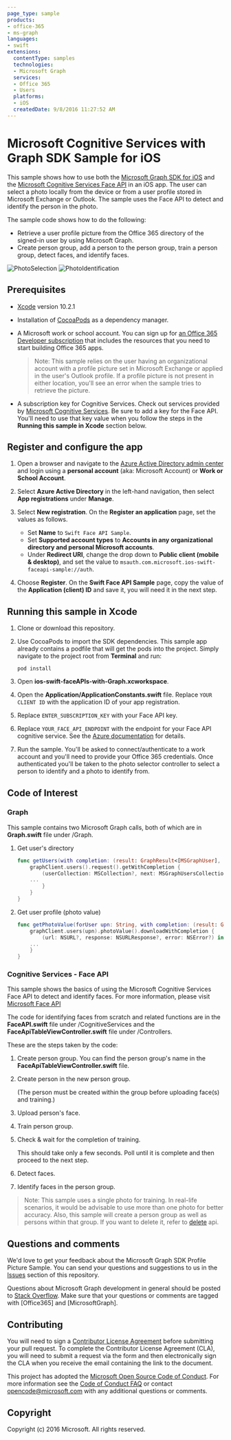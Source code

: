 ```yaml
---
page_type: sample
products:
- office-365
- ms-graph
languages:
- swift
extensions:
  contentType: samples 
  technologies:
  - Microsoft Graph
  services:
  - Office 365
  - Users
  platforms:
  - iOS
  createdDate: 9/8/2016 11:27:52 AM
---
```

# Microsoft Cognitive Services with Graph SDK Sample for iOS

This sample shows how to use both the [Microsoft Graph SDK for iOS](https://github.com/microsoftgraph/msgraph-sdk-ios) and the [Microsoft Cognitive Services Face API](https://www.microsoft.com/cognitive-services/en-us/face-api) in an iOS app.
The user can select a photo locally from the device or from a user profile stored in Microsoft Exchange or Outlook. The sample uses the Face API to detect and identify the person in the photo.

The sample code shows how to do the following:

- Retrieve a user profile picture from the Office 365 directory of the signed-in user by using Microsoft Graph.
- Create person group, add a person to the person group, train a person group, detect faces, and identify faces.

![PhotoSelection](/readme-images/photoSelection.png) ![PhotoIdentification](/readme-images/photoIdentification.png)

## Prerequisites

- [Xcode](https://developer.apple.com/xcode/downloads/) version 10.2.1
- Installation of [CocoaPods](https://guides.cocoapods.org/using/using-cocoapods.html) as a dependency manager.
- A Microsoft work or school account.  You can sign up for [an Office 365 Developer subscription](https://profile.microsoft.com/RegSysProfileCenter/wizardnp.aspx?wizid=14b845d0-938c-45af-b061-f798fbb4d170&lcid=1033) that includes the resources that you need to start building Office 365 apps.

    > Note: This sample relies on the user having an organizational account with a profile picture set in Microsoft Exchange or applied in the user's Outlook profile. If a profile picture is not present in either location, you'll see an error when the sample tries to retrieve the picture.

- A subscription key for Cognitive Services. Check out services provided by [Microsoft Cognitive Services](https://www.microsoft.com/cognitive-services). Be sure to add a key for the Face API. You'll need to use that key value when you follow the steps in the **Running this sample in Xcode** section below.

## Register and configure the app

1. Open a browser and navigate to the [Azure Active Directory admin center](https://aad.portal.azure.com) and login using a **personal account** (aka: Microsoft Account) or **Work or School Account**.

1. Select **Azure Active Directory** in the left-hand navigation, then select **App registrations** under **Manage**.

1. Select **New registration**. On the **Register an application** page, set the values as follows.

    - Set **Name** to `Swift Face API Sample`.
    - Set **Supported account types** to **Accounts in any organizational directory and personal Microsoft accounts**.
    - Under **Redirect URI**, change the drop down to **Public client (mobile & desktop)**, and set the value to `msauth.com.microsoft.ios-swift-faceapi-sample://auth`.

1. Choose **Register**. On the **Swift Face API Sample** page, copy the value of the **Application (client) ID** and save it, you will need it in the next step.

## Running this sample in Xcode

1. Clone or download this repository.
1. Use CocoaPods to import the SDK dependencies. This sample app already contains a podfile that will get the pods into the project. Simply navigate to the project root from **Terminal** and run:

    ```Shell
    pod install
    ```

1. Open **ios-swift-faceAPIs-with-Graph.xcworkspace**.
1. Open the **Application/ApplicationConstants.swift** file. Replace `YOUR CLIENT ID` with the application ID of your app registration.
1. Replace `ENTER_SUBSCRIPTION_KEY` with your Face API key.
1. Replace `YOUR_FACE_API_ENDPOINT` with the endpoint for your Face API cognitive service. See the [Azure documentation](https://docs.microsoft.com/azure/cognitive-services/face/quickstarts/curl#face-endpoint-url) for details.
1. Run the sample. You'll be asked to connect/authenticate to a work account and you'll need to provide your Office 365 credentials. Once authenticated you'll be taken to the photo selector controller to select a person to identify and a photo to identify from.

## Code of Interest

### Graph

This sample contains two Microsoft Graph calls, both of which are in **Graph.swift** file under /Graph.

1. Get user's directory

    ```swift
    func getUsers(with completion: (result: GraphResult<[MSGraphUser], Error>) -> Void) {
        graphClient.users().request().getWithCompletion {
            (userCollection: MSCollection?, next: MSGraphUsersCollectionRequest?, error: NSError?) in
        ...
            }
        }
    }
    ```

2. Get user profile (photo value)

    ```swift
    func getPhotoValue(forUser upn: String, with completion: (result: GraphResult<UIImage, Error>) -> Void) {
        graphClient.users(upn).photoValue().downloadWithCompletion {
            (url: NSURL?, response: NSURLResponse?, error: NSError?) in
        ...
        }
    }
    ```

### Cognitive Services - Face API

This sample shows the basics of using the Microsoft Cognitive Services Face API to detect and identify faces. For more information, please visit [Microsoft Face API](https://www.microsoft.com/cognitive-services/en-us/face-api/documentation/overview)

The code for identifying faces from scratch and related functions are in the **FaceAPI.swift** file under /CognitiveServices and the **FaceApiTableViewController.swift** file under /Controllers.

These are the steps taken by the code:

1. Create person group. You can find the person group's name in the **FaceApiTableViewController.swift** file.
2. Create person in the new person group.

   (The person must be created within the group before uploading face(s) and training.)
3. Upload person's face.
4. Train person group.
5. Check & wait for the completion of training.

   This should take only a few seconds. Poll until it is complete and then proceed to the next step.
6. Detect faces.
7. Identify faces in the person group.

> Note: This sample uses a single photo for training. In real-life scenarios, it would be advisable to use more than one photo for better accuracy. Also, this sample will create a person group as well as persons within that group. If you want to delete it, refer to  [delete](https://dev.projectoxford.ai/docs/services/563879b61984550e40cbbe8d/operations/563879b61984550f30395245) api.

## Questions and comments

We'd love to get your feedback about the Microsoft Graph SDK Profile Picture Sample. You can send your questions and suggestions to us in the [Issues](https://github.com/microsoftgraph/ios-swift-faceapi-sample/issues) section of this repository.

Questions about Microsoft Graph development in general should be posted to [Stack Overflow](http://stackoverflow.com/questions/tagged/Office365+API). Make sure that your questions or comments are tagged with [Office365] and [MicrosoftGraph].

## Contributing

You will need to sign a [Contributor License Agreement](https://cla.microsoft.com/) before submitting your pull request. To complete the Contributor License Agreement (CLA), you will need to submit a request via the form and then electronically sign the CLA when you receive the email containing the link to the document.

This project has adopted the [Microsoft Open Source Code of Conduct](https://opensource.microsoft.com/codeofconduct/). For more information see the [Code of Conduct FAQ](https://opensource.microsoft.com/codeofconduct/faq/) or contact [opencode@microsoft.com](mailto:opencode@microsoft.com) with any additional questions or comments.

## Copyright

Copyright (c) 2016 Microsoft. All rights reserved.

